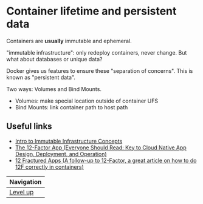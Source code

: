 # Container lifetime and persistent data #

Containers are **usually** immutable and ephemeral.

"immutable infrastructure": only redeploy containers, never change. But what about databases or unique data?

Docker gives us features to ensure these "separation of concerns". This is known as "persistent data".

Two ways: Volumes and Bind Mounts.

* Volumes: make special location outside of container UFS
* Bind Mounts: link container path to host path

## Useful links ##

* [Intro to Immutable Infrastructure Concepts](https://www.oreilly.com/ideas/an-introduction-to-immutable-infrastructure)
* [The 12-Factor App (Everyone Should Read: Key to Cloud Native App Design, Deployment, and Operation)](https://12factor.net/)
* [12 Fractured Apps (A follow-up to 12-Factor, a great article on how to do 12F correctly in containers)](https://medium.com/@kelseyhightower/12-fractured-apps-1080c73d481c)

| Navigation               |
| ------------------------ |
| [Level up](../README.md) |
